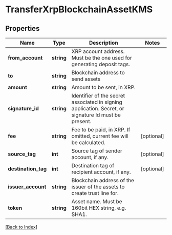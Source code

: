 # TransferXrpBlockchainAssetKMS

## Properties

Name | Type | Description | Notes
------------ | ------------- | ------------- | -------------
**from_account** | **string** | XRP account address. Must be the one used for generating deposit tags. |
**to** | **string** | Blockchain address to send assets |
**amount** | **string** | Amount to be sent, in XRP. |
**signature_id** | **string** | Identifier of the secret associated in signing application. Secret, or signature Id must be present. |
**fee** | **string** | Fee to be paid, in XRP. If omitted, current fee will be calculated. | [optional]
**source_tag** | **int** | Source tag of sender account, if any. | [optional]
**destination_tag** | **int** | Destination tag of recipient account, if any. | [optional]
**issuer_account** | **string** | Blockchain address of the issuer of the assets to create trust line for. |
**token** | **string** | Asset name. Must be 160bit HEX string, e.g. SHA1. |

[[Back to Index]](../index.md)
